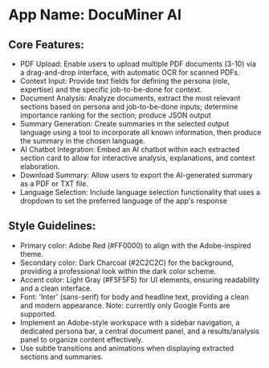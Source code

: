 # **App Name**: DocuMiner AI

## Core Features:

- PDF Upload: Enable users to upload multiple PDF documents (3-10) via a drag-and-drop interface, with automatic OCR for scanned PDFs.
- Context Input: Provide text fields for defining the persona (role, expertise) and the specific job-to-be-done for context.
- Document Analysis: Analyze documents, extract the most relevant sections based on persona and job-to-be-done inputs; determine importance ranking for the section; produce JSON output
- Summary Generation: Create summaries in the selected output language using a tool to incorporate all known information, then produce the summary in the chosen language.
- AI Chatbot Integration: Embed an AI chatbot within each extracted section card to allow for interactive analysis, explanations, and context elaboration.
- Download Summary: Allow users to export the AI-generated summary as a PDF or TXT file.
- Language Selection: Include language selection functionality that uses a dropdown to set the preferred language of the app's response

## Style Guidelines:

- Primary color: Adobe Red (#FF0000) to align with the Adobe-inspired theme.
- Secondary color: Dark Charcoal (#2C2C2C) for the background, providing a professional look within the dark color scheme.
- Accent color: Light Gray (#F5F5F5) for UI elements, ensuring readability and a clean interface.
- Font: 'Inter' (sans-serif) for body and headline text, providing a clean and modern appearance. Note: currently only Google Fonts are supported.
- Implement an Adobe-style workspace with a sidebar navigation, a dedicated persona bar, a central document panel, and a results/analysis panel to organize content effectively.
- Use subtle transitions and animations when displaying extracted sections and summaries.